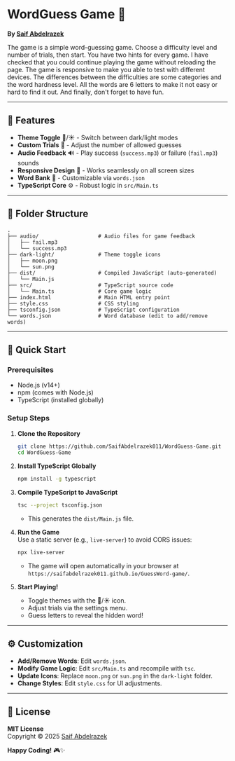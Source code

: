 # WordGuess Game 🌟  
**By [Saif Abdelrazek](https://github.com/SaifAbdelrazek011)**  

The game is a simple word-guessing game. Choose a difficulty level and number of trials, then start. You have two hints for every game. I have checked that you could continue playing the game without reloading the page. The game is responsive to make you able to test with different devices. The differences between the difficulties are some categories and the word hardness level. All the words are 6 letters to make it not easy or hard to find it out. And finally, don't forget to have fun.


---

## 🚀 Features  
- **Theme Toggle** 🌙/☀️ - Switch between dark/light modes  
- **Custom Trials** 📏 - Adjust the number of allowed guesses  
- **Audio Feedback** 🔊 - Play success (`success.mp3`) or failure (`fail.mp3`) sounds  
- **Responsive Design** 📱 - Works seamlessly on all screen sizes  
- **Word Bank** 📝 - Customizable via `words.json`  
- **TypeScript Core** ⚙️ - Robust logic in `src/Main.ts`  

---

## 💁‍ Folder Structure  
```
.
├── audio/                   # Audio files for game feedback
│   ├── fail.mp3
│   └── success.mp3
├── dark-light/              # Theme toggle icons
│   ├── moon.png
│   └── sun.png
├── dist/                    # Compiled JavaScript (auto-generated)
│   └── Main.js
├── src/                     # TypeScript source code
│   └── Main.ts              # Core game logic
├── index.html               # Main HTML entry point
├── style.css                # CSS styling
├── tsconfig.json            # TypeScript configuration
└── words.json               # Word database (edit to add/remove words)
```

---

## 🚀 Quick Start  

### Prerequisites  
- Node.js (v14+)  
- npm (comes with Node.js)  
- TypeScript (installed globally)  

### Setup Steps  
1. **Clone the Repository**  
   ```bash
   git clone https://github.com/SaifAbdelrazek011/WordGuess-Game.git
   cd WordGuess-Game
   ```

2. **Install TypeScript Globally**  
   ```bash
   npm install -g typescript
   ```

3. **Compile TypeScript to JavaScript**  
   ```bash
   tsc --project tsconfig.json
   ```
   - This generates the `dist/Main.js` file.  

4. **Run the Game**  
   Use a static server (e.g., `live-server`) to avoid CORS issues:  
   ```bash
   npx live-server
   ```
   - The game will open automatically in your browser at `https://saifabdelrazek011.github.io/GuessWord-game/`.  

5. **Start Playing!**  
   - Toggle themes with the 🌙/☀️ icon.  
   - Adjust trials via the settings menu.  
   - Guess letters to reveal the hidden word!  

---

## ⚙️ Customization  
- **Add/Remove Words**: Edit `words.json`.  
- **Modify Game Logic**: Edit `src/Main.ts` and recompile with `tsc`.  
- **Update Icons**: Replace `moon.png` or `sun.png` in the `dark-light` folder.  
- **Change Styles**: Edit `style.css` for UI adjustments.  

---

## 📝 License  
**MIT License**  
Copyright © 2025 [Saif Abdelrazek](https://github.com/SaifAbdelrazek011)  



**Happy Coding!** 🎮✨
